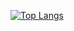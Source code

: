 [![Top Langs](https://github-readme-stats-clone-xln.vercel.app/api/top-langs/?username=kAIto47802&layout=compact&theme=onedark&count_private=true)](https://github.com/anuraghazra/github-readme-stats)
